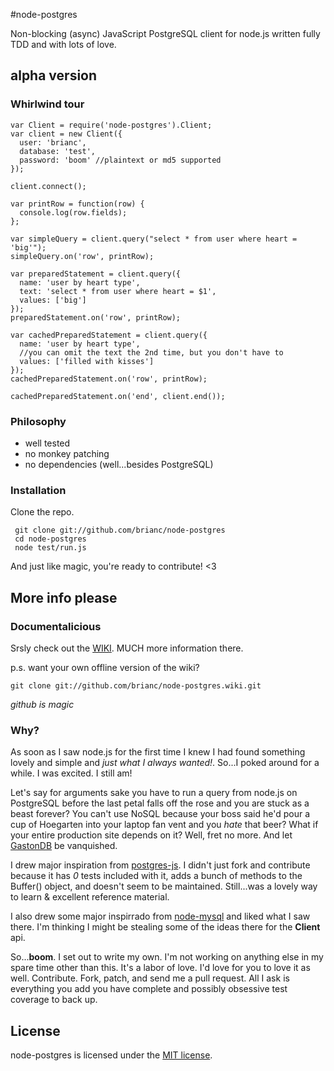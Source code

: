 #node-postgres

Non-blocking (async) JavaScript PostgreSQL client for node.js written
fully TDD and with lots of love.

## alpha version

### Whirlwind tour

    var Client = require('node-postgres').Client;
    var client = new Client({
      user: 'brianc',
      database: 'test',
      password: 'boom' //plaintext or md5 supported
    });

    client.connect();

    var printRow = function(row) {
      console.log(row.fields);
    };

    var simpleQuery = client.query("select * from user where heart = 'big'");
    simpleQuery.on('row', printRow);

    var preparedStatement = client.query({
      name: 'user by heart type',
      text: 'select * from user where heart = $1',
      values: ['big']
    });
    preparedStatement.on('row', printRow);

    var cachedPreparedStatement = client.query({
      name: 'user by heart type',
      //you can omit the text the 2nd time, but you don't have to
      values: ['filled with kisses']
    });
    cachedPreparedStatement.on('row', printRow);

    cachedPreparedStatement.on('end', client.end());

### Philosophy

* well tested
* no monkey patching
* no dependencies (well...besides PostgreSQL)

### Installation

Clone the repo.  

     git clone git://github.com/brianc/node-postgres
     cd node-postgres
     node test/run.js

And just like magic, you're ready to contribute! <3

## More info please

### Documentalicious

Srsly check out the [WIKI](node-postgres/wiki).  MUCH more information there.

p.s. want your own offline version of the wiki?

    git clone git://github.com/brianc/node-postgres.wiki.git

_github is magic_

### Why?

As soon as I saw node.js for the first time I knew I had found
something lovely and simple and _just what I always wanted!_.  So...I
poked around for a while.  I was excited.  I still am!

Let's say for arguments sake you have to run a query from node.js on PostgreSQL before the
last petal falls off the rose and you are stuck as a beast forever?
You can't use NoSQL because your boss said he'd pour a cup of
Hoegarten into your laptop fan vent and you _hate_ that beer?
What if your entire production site depends on it?  Well, fret no
more.  And let [GastonDB](http://www.snipetts.com/ashley/mymusicals/disney/beauty-an-beast/images/gaston.gif) be vanquished.

I drew major inspiration from
[postgres-js](http://github.com/creationix/postgres-js).  I didn't
just fork and contribute because it has
_0_ tests included with it, adds a bunch of methods to the Buffer()
object, and doesn't seem to be maintained.  Still...was a lovely way
to learn & excellent reference material.

I also drew some major inspirrado from
[node-mysql](http://github.com/felixge/node-mysql) and liked what I
saw there.  I'm thinking I might be stealing some of the ideas there
for the __Client__ api.

So...__boom__. I set out to write my own.  I'm not working on anything
else in my spare time other than this.  It's a labor of love.  I'd
love for you to love it as well.  Contribute.  Fork, patch, and send
me a pull request.  All I ask is everything you add you have complete
and possibly obsessive test coverage to back up.  

## License

node-postgres is licensed under the [MIT license](node-postgres/License).
